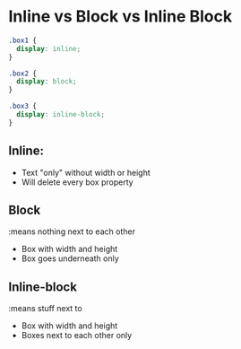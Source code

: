 # Inline vs Block vs Inline Block

```css
.box1 {
  display: inline;
}

.box2 {
  display: block;
}

.box3 {
  display: inline-block;
}
```

## Inline:

- Text "only" without width or height
- Will delete every box property

## Block

:means nothing next to each other

- Box with width and height
- Box goes underneath only

## Inline-block

:means stuff next to

- Box with width and height
- Boxes next to each other only
